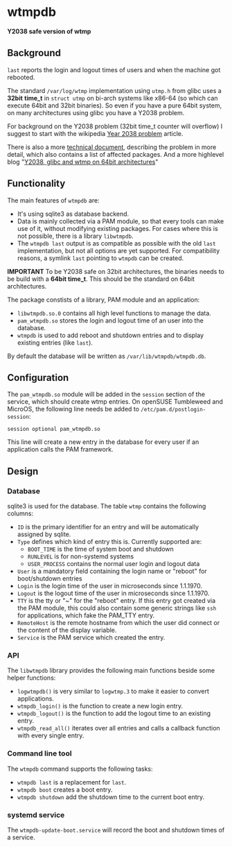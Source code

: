 # wtmpdb

**Y2038 safe version of wtmp**

## Background

`last` reports the login and logout times of users and when the machine got rebooted.

The standard `/var/log/wtmp` implementation using `utmp.h` from glibc uses a **32bit** **time_t** in `struct utmp` on bi-arch systems like x86-64 (so which can execute 64bit and 32bit binaries). So even if you have a pure 64bit system, on many architectures using glibc you have a Y2038 problem.

For background on the Y2038 problem (32bit time_t counter will overflow) I suggest to start with the wikipedia [Year 2038 problem](https://en.wikipedia.org/wiki/Year_2038_problem) article.

There is also a more [technical document](https://github.com/thkukuk/utmpx/blob/main/Y2038.md), describing the problem in more detail, which also contains a list of affected packages. And a more highlevel blog "[Y2038, glibc and wtmp on 64bit architectures](https://www.thkukuk.de/blog/Y2038_glibc_wtmp_64bit/)"

## Functionality

The main features of `wtmpdb` are:

* It's using sqlite3 as database backend.
* Data is mainly collected via a PAM module, so that every tools can make use of it, without modifying existing packages. For cases where this is not possible, there is a library `libwtmpdb`.
* The `wtmpdb last` output is as compatible as possible with the old `last` implementation, but not all options are yet supported. For compatibility reasons, a symlink `last` pointing to `wtmpdb` can be created.

**IMPORTANT** To be Y2038 safe on 32bit architectures, the binaries needs to be build with a **64bit time_t**. This should be the standard on 64bit architectures.

The package constists of a library, PAM module and an application:

* `libwtmpdb.so.0` contains all high level functions to manage the data.
* `pam_wtmpdb.so` stores the login and logout time of an user into the database.
* `wtmpdb` is used to add reboot and shutdown entries and to display existing entries (like `last`).

By default the database will be written as `/var/lib/wtmpdb/wtmpdb.db`.

## Configuration

The `pam_wtmpdb.so` module will be added in the `session` section of the service, which should create wtmp entries.
On openSUSE Tumbleweed and MicroOS, the following line needs be added to `/etc/pam.d/postlogin-session`:

```
session optional pam_wtmpdb.so
```

This line will create a new entry in the database for every user if an application calls the PAM framework.

## Design

### Database

sqlite3 is used for the database. The table `wtmp` contains the following columns:

* `ID` is the primary identifier for an entry and will be automatically assigned by sqlite.
* `Type` defines which kind of entry this is. Currently supported are:
  * `BOOT_TIME` is the time of system boot and shutdown
  * `RUNLEVEL` is for non-systemd systems
  * `USER_PROCESS` contains the normal user login and logout data
* `User` is a mandatory field containing the login name or "reboot" for boot/shutdown entries
* `Login` is the login time of the user in microseconds since 1.1.1970.
* `Logout` is the logout time of the user in microseconds since 1.1.1970.
* `TTY` is the tty or "~" for the "reboot" entry. If this entry got created via the PAM module, this could also contain some generic strings like `ssh` for applications, which fake the PAM_TTY entry.
* `RemoteHost` is the remote hostname from which the user did connect or the content of the display variable.
* `Service` is the PAM service which created the entry.

### API

The `libwtmpdb` library provides the following main functions beside some helper functions:

* `logwtmpdb()` is very similar to `logwtmp.3` to make it easier to convert applications.
* `wtmpdb_login()` is the function to create a new login entry.
* `wtmpdb_logout()` is the function to add the logout time to an existing entry.
* `wtmpdb_read_all()` iterates over all entries and calls a callback function with every single entry.

### Command line tool

The `wtmpdb` command supports the following tasks:

* `wtmpdb last` is a replacement for `last`.
* `wtmpdb boot` creates a boot entry.
* `wtmpdb shutdown` add the shutdown time to the current boot entry.

### systemd service

The `wtmpdb-update-boot.service` will record the boot and shutdown times of a service.
